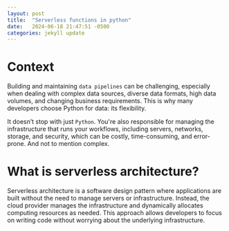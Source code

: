 ```yaml
---
layout: post
title:  "Serverless functions in python"
date:   2024-06-18 21:47:51 -0500
categories: jekyll update
---
```

# Context
Building and maintaining `data pipelines` can be challenging, especially when dealing with complex data sources, diverse data formats, high data volumes, and changing business requirements. This is why many developers choose Python for data: its flexibility.


It doesn’t stop with just `Python`. You're also responsible for managing the infrastructure that runs your workflows, including servers, networks, storage, and security, which can be costly, time-consuming, and error-prone. And not to mention complex.


# What is serverless architecture?
Serverless architecture is a software design pattern where applications are built without the need to manage servers or infrastructure.
Instead, the cloud provider manages the infrastructure and dynamically allocates computing resources as needed. This approach allows developers to focus on writing code without worrying about the underlying infrastructure.
